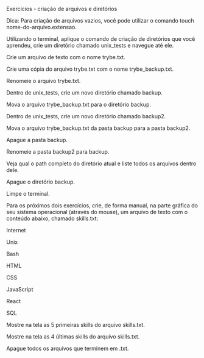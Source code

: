 Exercícios - criação de arquivos e diretórios

Dica: Para criação de arquivos vazios, você pode utilizar o comando touch nome-do-arquivo.extensao.

Utilizando o terminal, aplique o comando de criação de diretórios que você aprendeu, crie um diretório chamado unix_tests e navegue até ele.

Crie um arquivo de texto com o nome trybe.txt.

Crie uma cópia do arquivo trybe.txt com o nome trybe_backup.txt.

Renomeie o arquivo trybe.txt.

Dentro de unix_tests, crie um novo diretório chamado backup.

Mova o arquivo trybe_backup.txt para o diretório backup.

Dentro de unix_tests, crie um novo diretório chamado backup2.

Mova o arquivo trybe_backup.txt da pasta backup para a pasta backup2.

Apague a pasta backup.

Renomeie a pasta backup2 para backup.

Veja qual o path completo do diretório atual e liste todos os arquivos dentro dele.

Apague o diretório backup.

Limpe o terminal.

Para os próximos dois exercícios, crie, de forma manual, na parte gráfica do seu sistema operacional (através do mouse), um arquivo de texto com o conteúdo abaixo, chamado skills.txt:


Internet

Unix

Bash

HTML

CSS

JavaScript

React

SQL


Mostre na tela as 5 primeiras skills do arquivo skills.txt.

Mostre na tela as 4 últimas skills do arquivo skills.txt.

Apague todos os arquivos que terminem em .txt.
